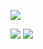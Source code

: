 ![](http://github-profile-summary-cards.vercel.app/api/cards/profile-details?username=Simona-Velichkovska&theme=github)

![](http://github-profile-summary-cards.vercel.app/api/cards/repos-per-language?username=Simona-Velichkovska&theme=github) ![](http://github-profile-summary-cards.vercel.app/api/cards/stats?username=Simona-Velichkovska&theme=github)
